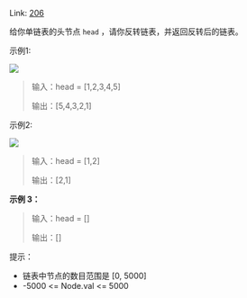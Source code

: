 Link: [206](https://leetcode.cn/problems/reverse-linked-list/)



给你单链表的头节点 `head` ，请你反转链表，并返回反转后的链表。



示例1:

![](https://assets.leetcode.com/uploads/2021/02/19/rev1ex1.jpg)


> 输入：head = [1,2,3,4,5]
>
> 
>
> 输出：[5,4,3,2,1]



示例2:

![](https://assets.leetcode.com/uploads/2021/02/19/rev1ex2.jpg)

> 输入：head = [1,2]
>
> 
>
> 输出：[2,1]



**示例 3：**

> 输入：head = []
>
> 
>
> 输出：[] 



提示：

- 链表中节点的数目范围是 [0, 5000]
- -5000 <= Node.val <= 5000